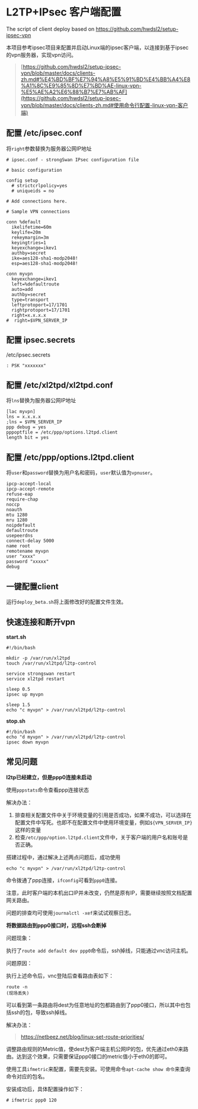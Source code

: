 # L2TP+IPsec 客户端配置
The script of client deploy based on https://github.com/hwdsl2/setup-ipsec-vpn



本项目参考ipsec项目来配置并启动Linux端的ipsec客户端，以连接到基于ipsec的vpn服务器，实现vpn访问。

> [https://github.com/hwdsl2/setup-ipsec-vpn/blob/master/docs/clients-zh.md#%E4%BD%BF%E7%94%A8%E5%91%BD%E4%BB%A4%E8%A1%8C%E9%85%8D%E7%BD%AE-linux-vpn-%E5%AE%A2%E6%88%B7%E7%AB%AF](https://github.com/hwdsl2/setup-ipsec-vpn/blob/master/docs/clients-zh.md#使用命令行配置-linux-vpn-客户端)







## 配置 /etc/ipsec.conf

将`right`参数替换为服务器公网IP地址

```
# ipsec.conf - strongSwan IPsec configuration file

# basic configuration

config setup
  # strictcrlpolicy=yes
  # uniqueids = no

# Add connections here.

# Sample VPN connections

conn %default
  ikelifetime=60m
  keylife=20m
  rekeymargin=3m
  keyingtries=1
  keyexchange=ikev1
  authby=secret
  ike=aes128-sha1-modp2048!
  esp=aes128-sha1-modp2048!

conn myvpn
  keyexchange=ikev1
  left=%defaultroute
  auto=add
  authby=secret
  type=transport
  leftprotoport=17/1701
  rightprotoport=17/1701
  right=x.x.x.x
#  right=$VPN_SERVER_IP
```



## 配置 ipsec.secrets

/etc/ipsec.secrets

```
: PSK "xxxxxxx"
```



## 配置 /etc/xl2tpd/xl2tpd.conf

将`lns`替换为服务器公网IP地址

```
[lac myvpn]
lns = x.x.x.x
;lns = $VPN_SERVER_IP
ppp debug = yes
pppoptfile = /etc/ppp/options.l2tpd.client
length bit = yes
```



## 配置 /etc/ppp/options.l2tpd.client

将`user`和`password`替换为用户名和密码，`user`默认值为`vpnuser`。

```
ipcp-accept-local
ipcp-accept-remote
refuse-eap
require-chap
noccp
noauth
mtu 1280
mru 1280
noipdefault
defaultroute
usepeerdns
connect-delay 5000
name root
remotename myvpn
user "xxxx"
password "xxxxx"
debug
```



## 一键配置client

运行`deploy_beta.sh`将上面修改好的配置文件生效。





## 快速连接和断开vpn

**start.sh**

```
#!/bin/bash
  
mkdir -p /var/run/xl2tpd
touch /var/run/xl2tpd/l2tp-control

service strongswan restart
service xl2tpd restart

sleep 0.5
ipsec up myvpn

sleep 1.5
echo "c myvpn" > /var/run/xl2tpd/l2tp-control
```



**stop.sh**

```
#!/bin/bash
echo "d myvpn" > /var/run/xl2tpd/l2tp-control
ipsec down myvpn
```







## 常见问题

**l2tp已经建立，但是ppp0连接未启动**

使用`pppstats`命令查看ppp连接状态

解决办法：

1. 排查相关配置文件中关于环境变量的引用是否成功，如果不成功，可以选择在配置文件中写死。也即不在配置文件中使用环境变量，例如`${VPN_SERVER_IP}`这样的变量
2. 检查`/etc/ppp/option.l2tpd.client`文件中，关于客户端的用户名和账号是否正确。

搭建过程中，通过解决上述两点问题后，成功使用

`echo "c myvpn" > /var/run/xl2tpd/l2tp-control`

命令拨通了ppp连接，`ifconfig`可看到`ppp0`连接。

注意，此时客户端的本机出口IP并未改变，仍然是原有IP，需要继续按照文档配置网关路由。



问题的排查均可使用`journalctl -xef`来试试观察日志。



**将数据路由到ppp0接口时，远程ssh会断掉**

问题现象：

执行了`route add default dev ppp0`命令后，ssh掉线，只能通过vnc访问主机。

问题原因：

执行上述命令后，vnc登陆后查看路由表如下：

```
route -n
(现场丢失)

```

可以看到第一条路由将dest为任意地址的包都路由到了ppp0接口，所以其中也包括ssh的包，导致ssh掉线。

解决办法：

> https://netbeez.net/blog/linux-set-route-priorities/

调整路由规则的Metric值，使dest为客户端主机公网IP的包，优先通过eth0来路由。达到这个效果，只需要保证ppp0接口的metric值小于eth0的即可。

使用工具`ifmetric`来配置，需要先安装。可使用命令`apt-cache show 命令`来查询命令对应的包名。

安装成功后，具体配置操作如下：

```
# ifmetric ppp0 120
```











## 
